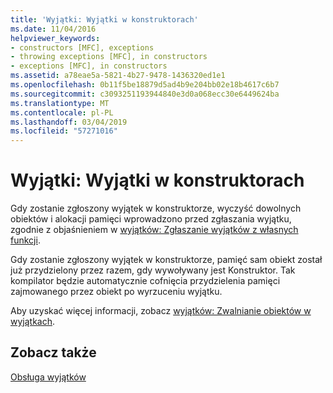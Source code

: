 ```yaml
---
title: 'Wyjątki: Wyjątki w konstruktorach'
ms.date: 11/04/2016
helpviewer_keywords:
- constructors [MFC], exceptions
- throwing exceptions [MFC], in constructors
- exceptions [MFC], in constructors
ms.assetid: a78eae5a-5821-4b27-9478-1436320ed1e1
ms.openlocfilehash: 0b11f5be18879d5ad4b9e204bb02e18b4617c6b7
ms.sourcegitcommit: c3093251193944840e3d0a068ecc30e6449624ba
ms.translationtype: MT
ms.contentlocale: pl-PL
ms.lasthandoff: 03/04/2019
ms.locfileid: "57271016"
---
```

# <a name="exceptions-exceptions-in-constructors"></a>Wyjątki: Wyjątki w konstruktorach

Gdy zostanie zgłoszony wyjątek w konstruktorze, wyczyść dowolnych obiektów i alokacji pamięci wprowadzono przed zgłaszania wyjątku, zgodnie z objaśnieniem w [wyjątków: Zgłaszanie wyjątków z własnych funkcji](../mfc/exceptions-throwing-exceptions-from-your-own-functions.md).

Gdy zostanie zgłoszony wyjątek w konstruktorze, pamięć sam obiekt został już przydzielony przez razem, gdy wywoływany jest Konstruktor. Tak kompilator będzie automatycznie cofnięcia przydzielenia pamięci zajmowanego przez obiekt po wyrzuceniu wyjątku.

Aby uzyskać więcej informacji, zobacz [wyjątków: Zwalnianie obiektów w wyjątkach](../mfc/exceptions-freeing-objects-in-exceptions.md).

## <a name="see-also"></a>Zobacz także

[Obsługa wyjątków](../mfc/exception-handling-in-mfc.md)
